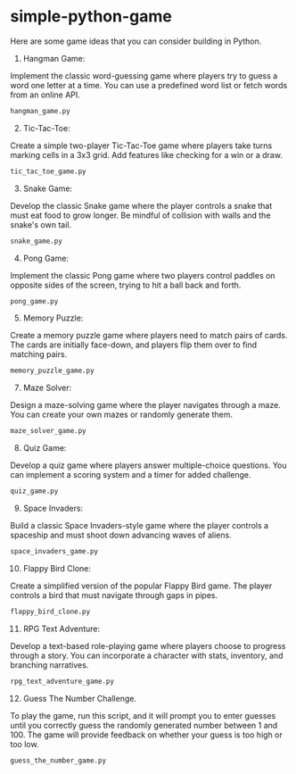 # simple-python-game
Here are some game ideas that you can consider building in Python.

1. Hangman Game:

Implement the classic word-guessing game where players try to guess a word one letter at a time.
You can use a predefined word list or fetch words from an online API.

```bash
hangman_game.py
```

2. Tic-Tac-Toe:

Create a simple two-player Tic-Tac-Toe game where players take turns marking cells in a 3x3 grid.
Add features like checking for a win or a draw.

```bash
tic_tac_toe_game.py
```

3. Snake Game:

Develop the classic Snake game where the player controls a snake that must eat food to grow longer.
Be mindful of collision with walls and the snake's own tail.

```bash
snake_game.py
```

4. Pong Game:

Implement the classic Pong game where two players control paddles on opposite sides of the screen, trying to hit a ball back and forth.

```bash
pong_game.py
```

5. Memory Puzzle:

Create a memory puzzle game where players need to match pairs of cards. 
The cards are initially face-down, and players flip them over to find matching pairs.

```bash
memory_puzzle_game.py
```

7. Maze Solver:

Design a maze-solving game where the player navigates through a maze. 
You can create your own mazes or randomly generate them.

```bash
maze_solver_game.py
```

8. Quiz Game:

Develop a quiz game where players answer multiple-choice questions. 
You can implement a scoring system and a timer for added challenge.

```bash
quiz_game.py
```

9. Space Invaders:

Build a classic Space Invaders-style game where the player controls a spaceship and must shoot down advancing waves of aliens.

```bash
space_invaders_game.py
```

10. Flappy Bird Clone:

Create a simplified version of the popular Flappy Bird game. 
The player controls a bird that must navigate through gaps in pipes.

```bash
flappy_bird_clone.py
```

11. RPG Text Adventure:

Develop a text-based role-playing game where players choose to progress through a story. 
You can incorporate a character with stats, inventory, and branching narratives.

```bash
rpg_text_adventure_game.py
```

12. Guess The Number Challenge.

To play the game, run this script, and it will prompt you to enter guesses until you correctly guess the randomly generated number between 1 and 100.
The game will provide feedback on whether your guess is too high or too low.

```bash
guess_the_number_game.py
```


